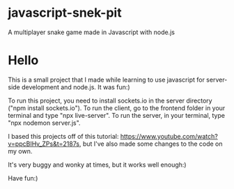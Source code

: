# javascript-snek-pit
A multiplayer snake game made in Javascript with node.js

# Hello
This is a small project that I made while learning  to use javascript for server-side development and node.js. It was fun:)

To run this project, you need to install sockets.io in the server directory ("npm install sockets.io"). To run the client, go to the frontend folder in your terminal and type "npx live-server". To run the server, in your terminal, type "npx nodemon server.js".

I based this projects off of this tutorial: https://www.youtube.com/watch?v=ppcBIHv_ZPs&t=2187s, but I've also made some changes to the code on my own.

It's very buggy and wonky at times, but it works well enough:)

Have fun:)
